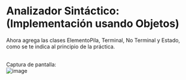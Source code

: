 # Analizador Sintáctico:(Implementación usando Objetos)
Ahora agrega las clases ElementoPila, Terminal, No Terminal y Estado, como se te indica al principio de la práctica.

<br>Captura de pantalla:<br/>
![image](https://user-images.githubusercontent.com/75290686/189804439-68c72ad3-092d-4983-a497-513ecc09c7bd.png)
